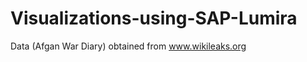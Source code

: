 Visualizations-using-SAP-Lumira
===============================

Data (Afgan War Diary) obtained from www.wikileaks.org

